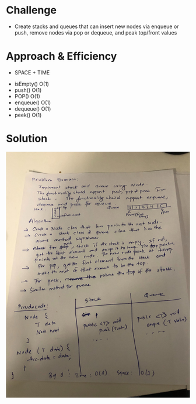 # Challenge
- Create stacks and queues that can insert new nodes via enqueue or push, remove nodes via pop or dequeue, and peak top/front values

# Approach & Efficiency
* SPACE + TIME
- isEmpty() O(1)
- push() O(1)
- POP() O(1)
- enqueue() O(1)
- dequeue() O(1)
- peek() O(1)

# Solution

![arrar](https://github.com/AyaaBe95/data-structures-and-algorithms401/blob/main/assests/stack.jpg)
